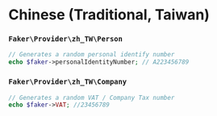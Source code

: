 # Chinese (Traditional, Taiwan)

### `Faker\Provider\zh_TW\Person`

```php
// Generates a random personal identify number
echo $faker->personalIdentityNumber; // A223456789
```

### `Faker\Provider\zh_TW\Company`

```php
// Generates a random VAT / Company Tax number
echo $faker->VAT; //23456789
```
